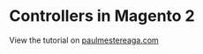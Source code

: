 # Controllers in Magento 2

View the tutorial on [paulmestereaga.com](http://paulmestereaga.com/controllers-magento-2/)